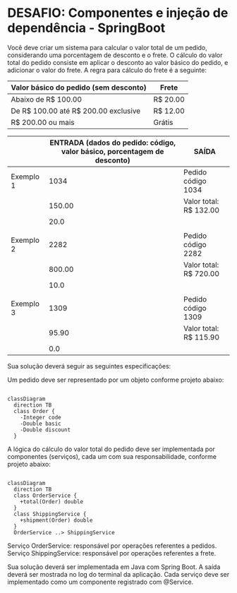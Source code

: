 # DESAFIO: Componentes e injeção de dependência - SpringBoot

Você deve criar um sistema para calcular o valor total de um pedido, considerando uma porcentagem de desconto e o frete. O cálculo do valor total do pedido consiste em aplicar o desconto ao valor básico do pedido, e adicionar o valor do frete. A regra para cálculo do frete é a seguinte:

| Valor básico do pedido (sem desconto) | Frete    |
| ------------------------------------- | -------- |
| Abaixo de R$ 100.00                   | R$ 20.00 |
| De R$ 100.00 até R$ 200.00 exclusive  | R$ 12.00 |
| R$ 200.00 ou mais                     | Grátis   |

 
|           | ENTRADA (dados do pedido: código, valor básico, porcentagem de desconto) | SAÍDA                  |
| --------- | ------------------------------------------------------------------------ | ---------------------- |
| Exemplo 1 | 1034                                                                     | Pedido código 1034     |
|           | 150.00                                                                   | Valor total: R$ 132.00 |
|           | 20.0                                                                     |                        |
|           |                                                                          |                        |
| Exemplo 2 | 2282                                                                     | Pedido código 2282     |
|           | 800.00                                                                   | Valor total: R$ 720.00 |
|           | 10.0                                                                     |                        |
|           |                                                                          |                        |
| Exemplo 3 | 1309                                                                     | Pedido código 1309     |
|           | 95.90                                                                    | Valor total: R$ 115.90 |
|           | 0.0                                                                      |                        |


Sua solução deverá seguir as seguintes especificações:

Um pedido deve ser representado por um objeto conforme projeto abaixo:

```mermaid

classDiagram
  direction TB
  class Order {
    -Integer code
    -Double basic
    -Double discount
  }

```

A lógica do cálculo do valor total do pedido deve ser implementada por componentes (serviços), cada um com sua responsabilidade, conforme projeto abaixo:

```mermaid

classDiagram
  direction TB
  class OrderService {
    +total(Order) double
  }
  class ShippingService {
    +shipment(Order) double
  }
  OrderService ..> ShippingService

```
Serviço OrderService: responsável por operações referentes a pedidos.
Serviço ShippingService: responsável por operações referentes a frete.


Sua solução deverá ser implementada em Java com Spring Boot. A saída deverá ser mostrada no log do terminal da aplicação. Cada serviço deve ser implementado como um componente registrado com @Service.
